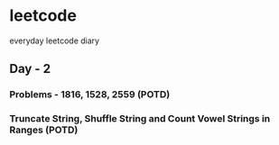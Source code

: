 # leetcode
everyday leetcode diary

## Day - 2
### Problems - 1816, 1528, 2559 (POTD)
### Truncate String, Shuffle String and Count Vowel Strings in Ranges (POTD)
